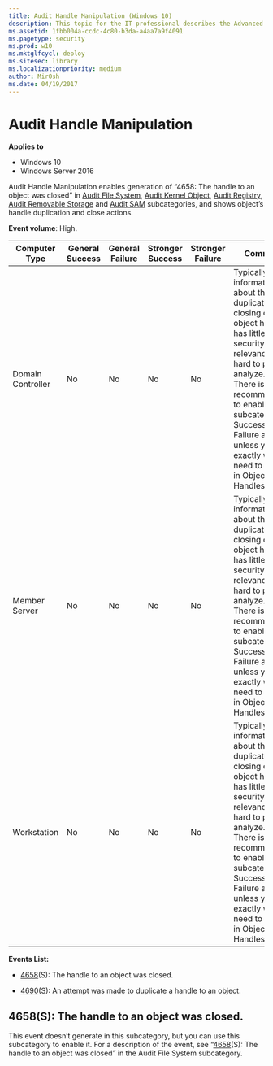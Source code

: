 ```yaml
---
title: Audit Handle Manipulation (Windows 10)
description: This topic for the IT professional describes the Advanced Security Audit policy setting, Audit Handle Manipulation, which determines whether the operating system generates audit events when a handle to an object is opened or closed.
ms.assetid: 1fbb004a-ccdc-4c80-b3da-a4aa7a9f4091
ms.pagetype: security
ms.prod: w10
ms.mktglfcycl: deploy
ms.sitesec: library
ms.localizationpriority: medium
author: Mir0sh
ms.date: 04/19/2017
---
```


# Audit Handle Manipulation

**Applies to**
-   Windows 10
-   Windows Server 2016


Audit Handle Manipulation enables generation of “4658: The handle to an object was closed” in [Audit File System](audit-file-system.md), [Audit Kernel Object](audit-kernel-object.md), [Audit Registry](audit-registry.md), [Audit Removable Storage](audit-removable-storage.md) and [Audit SAM](audit-sam.md) subcategories, and shows object’s handle duplication and close actions.

**Event volume**: High.

| Computer Type     | General Success | General Failure | Stronger Success | Stronger Failure | Comments                                                                                                                                                                                                                                                                                                                     |
|-------------------|-----------------|-----------------|------------------|------------------|------------------------------------------------------------------------------------------------------------------------------------------------------------------------------------------------------------------------------------------------------------------------------------------------------------------------------|
| Domain Controller | No              | No              | No               | No               | Typically, information about the duplication or closing of an object handle has little to no security relevance and is hard to parse or analyze.<br>There is no recommendation to enable this subcategory for Success or Failure auditing, unless you know exactly what you need to monitor in Object’s Handles level. |
| Member Server     | No              | No              | No               | No               | Typically, information about the duplication or closing of an object handle has little to no security relevance and is hard to parse or analyze.<br>There is no recommendation to enable this subcategory for Success or Failure auditing, unless you know exactly what you need to monitor in Object’s Handles level. |
| Workstation       | No              | No              | No               | No               | Typically, information about the duplication or closing of an object handle has little to no security relevance and is hard to parse or analyze.<br>There is no recommendation to enable this subcategory for Success or Failure auditing, unless you know exactly what you need to monitor in Object’s Handles level. |

**Events List:**

-   [4658](event-4658.md)(S): The handle to an object was closed.

-   [4690](event-4690.md)(S): An attempt was made to duplicate a handle to an object.

## 4658(S): The handle to an object was closed.

This event doesn’t generate in this subcategory, but you can use this subcategory to enable it. For a description of the event, see “[4658](event-4658.md)(S): The handle to an object was closed” in the Audit File System subcategory.

